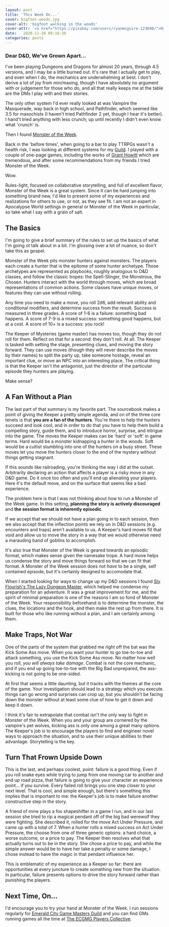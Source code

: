 ```yaml
---
layout: post
title: 'This Week On...'
cover: bigfoot-woods.jpg
cover-alt: 'bigfoot walking in the woods'
cover-attr: '<a href="https://pixabay.com/users/ryanmcguire-123690/">Ryan McGuire</a> from Pixabay'
date:   2020-11-28 09:16:30
categories: posts
---
```


### Dear D&D, We've Grown Apart...

I've been playing Dungeons and Dragons for almost 20 years, through 4.5 versions, and I may be a little burned out. It's rare that I actually get to play, and even when I do, the mechanics are underwhelming at best. I don't derive a lot of joy from min/maxing, though I have absolutely no argument with or judgement for those who do, and all that really keeps me at the table are the DMs I play with and their stories.

The only other system I'd ever really looked at was Vampire the Masquerade, way back in high school, and Pathfinder, which seemed like 3.5 for masochists (I haven't tried Pathfinder 2 yet, though I hear it's better). I hand't tried anything with less crunch; up until recently I didn't even know what 'crunch' is. 

Then I found [Monster of the Week](https://www.evilhat.com/home/monster-of-the-week/).

Back in the 'before times', when going to a bar to play TTRPGs wasn't a health risk, I was looking at different systems for my [Guild](https://emeraldcitygmg.com). I played with a couple of one-page games, including the works of [Grant Howitt](https://gshowitt.itch.io/) which are tremendous, and after some recommendations from my friends I tried Monster of the Week.

Wow. 

Rules-light, focused on collaborative storytelling, and full of excellent flavor, Monster of the Week is a great system. Since it can be hard jumping into something brand new, I'd like to present some of my experiences and realizations for others to use, or not, as they see fit. I am not an expert in Apocalypse World settings in general or Monster of the Week in particular, so take what I say with a grain of salt. 

## The Basics
I'm going to give a brief summary of the rules to set up the basics of what I'm going ot talk about in a bit. I'm glossing over a lot of nuance, so don't take this as gospel.

Monster of the Week pits monster hunters against monsters. The players each create a hunter that is the epitome of some hunter archetype. Those archetypes are represented as playbooks, roughly analogous to D&D classes, and follow the classic tropes: the Spell-Slinger, the Monstrous, the Chosen. Hunters interact with the world through moves, which are broad representations of common actions. Some classes have unique moves, or features they can use without rolling.

Any time you need to make a move, you roll 2d6, add relevant ability and conditional modifiers, and determine success from the result. Success is measured in three grades. A score of 1-6 is a failure: something bad happens. A score of 7-9 is a mixed success: something good happens, but at a cost. A score of 10+ is a success: you rock! 

The Keeper of Mysteries (game master) has moves too, though they do not roll for them. Reflect on that for a second: they don't roll. At all. The Keeper is tasked with setting the stage, presenting clues, and moving the story forward. They can use moves (though they will never describe the moves by their names) to split the party up, take someone hostage, reveal an important clue, or move an NPC into an interesting place. The critical thing is that the Keeper isn't the antagonist, just the director of the particular episode they hunters are playing.

Make sense?

## A Fan Without a Plan
The last part of that summary is my favorite part. The sourcebook makes a point of giving the Keeper a pretty simple agenda, and on of the three core tenets is that **you are a fan of the hunters**. You're there to help the hunters succeed and look cool, and in order to do that you have to help them build a compelling story, guide them, and to introduce horror, surprise, and intrigue into the game. The moves the Keeper makes can be 'hard' or 'soft' in game terms. Hard would be a monster kidnapping a hunter in the woods. Soft would be a cultist stumbling into one of the hunters on a busy street. These moves let you move the hunters closer to the end of the mystery without things getting stagnant. 

If this sounds like railroading, you're thinking the way I did at the outset. Arbitrarily declaring an action that affects a player is a risky move in any D&D game. Do it once too often and you'll end up alienating your players. Here it's the default move, and on the surface that seems like a bad experience. 

The problem here is that I was not thinking about how to run a Monster of the Week game. In this setting, **planning the story is actively discouraged** and **the session format is inherently episodic**.

If we accept that we should not have a plan going in to each session, then we also accept that the inflection points we rely on in D&D sessions (e.g. encounters and traps) aren't available to us. A Keeper's hard moves fill that void and allow us to move the story in a way that we would otherwise need a marauding band of goblins to accomplish. 

It's also true that Monster of the Week is geared towards an episodic format, which makes sense given the namesake trope. A hard move helps us condense the story and move things forward so that we can fit that format. A Monster of the Week session does not *have* to be a single, self contained episode, but it's certainly designed to accomodate that. 

When I started looking for ways to change up my D&D sessions I found [Sly Flourish's The Lazy Dungeon Master](https://slyflourish.com/lazydm/), which helped me condense my preparation for an adventure. It was a great improvement for me, and the spirit of minimal preparation is one of the reasons I am so fond of Monster of the Week. Your responsibility beforehand is to determine the monster, the clues, the locations and the hook, and then make the rest up from there. It is built for those who like running without a plan, and I am certainly among them.

## Make Traps, Not War
One of the parts of the system that grabbed me right off the bat was the Kick Some Ass move. When you want your hunter to go toe-to-toe and attack something, you use the Kick Some Ass move. No matter how well you roll, *you will always take damage*. Combat is not the core mechanic, and if you end up going toe-to-toe with the Big Bad unprepared, the ass-kicking is not going to be one-sided.

At first that seems a little daunting, but it tracks with the themes at the core of the game. Your investigation should lead to a strategy which you execute. things can go wrong and surprises can crop up, but you shouldn't be facing down the monster without at least some clue of how to get it down and keep it down. 

I think it's fair to extrapolate that combat isn't the only way to fight in Monster of the Week. When you and your group are cornered by the vampire's pet wolves, kicking ass is only one among a great many options. The Keeper's job is to encourage the players to find and engineer novel ways to approach the situation, and to use their unique abilities to their advantage. Storytelling is the key.

## Turn That Frown Upside Down
This is the last, and perhaps coolest, point: failure is a good thing. Even if you roll snake eyes while trying to jump from one moving car to another and end up road pizza, that failure is going to give your character an experience point... if you survive. Every failed roll brings you one step closer to your next level. That is cool, and simple enough, but there's something this implies that is important to me: the Keeper's job is to make failure another constructive step in the story. 

A friend of mine plays a fox shapeshifter in a game I run, and in our last session she tried to rip a magical pendant off of the big bad werewolf they were fighting. She described it, rolled for the move Act Under Pressure, and came up with a total of 7. When a hunter rolls a mixed success on Act Under Pressure, the choose from one of three generic optoins: a hard choice, a worse outcome, or a price to pay. The Keeper then resolves what that actually turns out to be in the story. She chose a price to pay, and while the simple answer would be to have her take a penalty or some damage, I chose instead to have the magic in that pendant influence her.

This is emblematic of my experience as a Keeper so far: there are opportunities at every juncture to create something new from the situation. In particular, failure presents options to drive the story forward rather than punishing the players.

## Next Time, On...

I'd encourage you to try your hand at Monster of the Week. I run sessions regularly for [Emerald City Game Masters Guild](https://emeraldcitygmg.com/events) and you can find GMs running games all the time at [The ECGMG Players Collective](https://discord.gg/ETfT5YwWGv).
